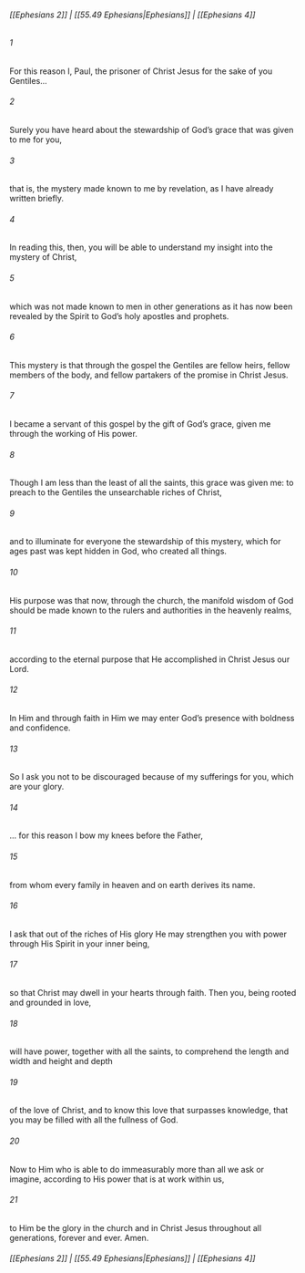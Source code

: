 
###### [[Ephesians 2]] | [[55.49 Ephesians|Ephesians]] | [[Ephesians 4]]

###### 1
For this reason I, Paul, the prisoner of Christ Jesus for the sake of you Gentiles...
###### 2
Surely you have heard about the stewardship of God’s grace that was given to me for you,
###### 3
that is, the mystery made known to me by revelation, as I have already written briefly.
###### 4
In reading this, then, you will be able to understand my insight into the mystery of Christ,
###### 5
which was not made known to men in other generations as it has now been revealed by the Spirit to God’s holy apostles and prophets.
###### 6
This mystery is that through the gospel the Gentiles are fellow heirs, fellow members of the body, and fellow partakers of the promise in Christ Jesus.
###### 7
I became a servant of this gospel by the gift of God’s grace, given me through the working of His power.
###### 8
Though I am less than the least of all the saints, this grace was given me: to preach to the Gentiles the unsearchable riches of Christ,
###### 9
and to illuminate for everyone the stewardship of this mystery, which for ages past was kept hidden in God, who created all things.
###### 10
His purpose was that now, through the church, the manifold wisdom of God should be made known to the rulers and authorities in the heavenly realms,
###### 11
according to the eternal purpose that He accomplished in Christ Jesus our Lord.
###### 12
In Him and through faith in Him we may enter God’s presence with boldness and confidence.
###### 13
So I ask you not to be discouraged because of my sufferings for you, which are your glory.
###### 14
... for this reason I bow my knees before the Father,
###### 15
from whom every family in heaven and on earth derives its name.
###### 16
I ask that out of the riches of His glory He may strengthen you with power through His Spirit in your inner being,
###### 17
so that Christ may dwell in your hearts through faith. Then you, being rooted and grounded in love,
###### 18
will have power, together with all the saints, to comprehend the length and width and height and depth
###### 19
of the love of Christ, and to know this love that surpasses knowledge, that you may be filled with all the fullness of God.
###### 20
Now to Him who is able to do immeasurably more than all we ask or imagine, according to His power that is at work within us,
###### 21
to Him be the glory in the church and in Christ Jesus throughout all generations, forever and ever. Amen.

###### [[Ephesians 2]] | [[55.49 Ephesians|Ephesians]] | [[Ephesians 4]]

